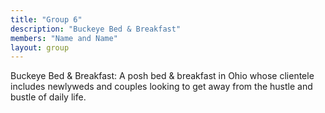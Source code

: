 ```yaml
---
title: "Group 6"
description: "Buckeye Bed & Breakfast"
members: "Name and Name"
layout: group
---
```


Buckeye Bed & Breakfast: A posh bed & breakfast in Ohio whose clientele includes newlyweds and couples looking to get away from the hustle and bustle of daily life.